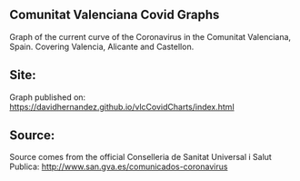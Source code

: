 ## Comunitat Valenciana Covid Graphs

Graph of the current curve of the Coronavirus in the Comunitat Valenciana, Spain. Covering Valencia, Alicante and Castellon.

## Site:
Graph published on: https://davidhernandez.github.io/vlcCovidCharts/index.html

## Source:
Source comes from the official Conselleria de Sanitat Universal i Salut Publica: http://www.san.gva.es/comunicados-coronavirus

